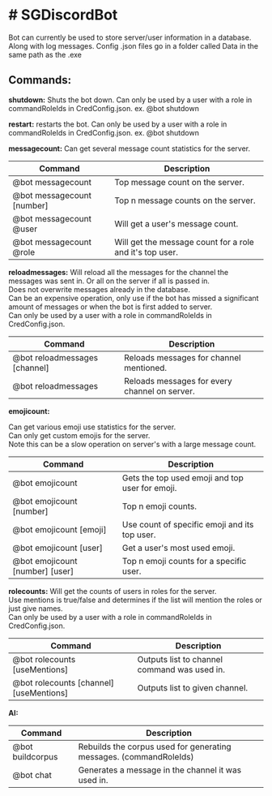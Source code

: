 <h1># SGDiscordBot</h1>
Bot can currently be used to store server/user information in a database. Along with log messages.
Config .json files go in a folder called Data in the same path as the .exe

<h2>Commands:</h2>

<b>shutdown:</b>
Shuts the bot down. Can only be used by a user with a role in commandRoleIds in CredConfig.json.
ex. @bot shutdown

<b>restart:</b>
restarts the bot. Can only be used by a user with a role in commandRoleIds in CredConfig.json.
ex. @bot shutdown

<b>messagecount:</b>
Can get several message count statistics for the server.<br />

| Command					 | Description	 											|
| -------------------------- | ------------- 											|
| @bot messagecount			 | Top message count on the server.							|
| @bot messagecount [number] | Top n message counts on the server.						|
| @bot messagecount @user	 | Will get a user's message count.							|
| @bot messagecount @role	 | Will get the message count for a role and it's top user. |

<b>reloadmessages:</b>
Will reload all the messages for the channel the messages was sent in. Or all on the server if all is passed in.<br />
Does not overwrite messages already in the database.<br />
Can be an expensive operation, only use if the bot has missed a significant amount of messages or when the bot is first added to server.<br />
Can only be used by a user with a role in commandRoleIds in CredConfig.json.<br />

| Command					    | Description   								|
| --------------------------    | ------------- 								|
| @bot reloadmessages [channel] | Reloads messages for channel mentioned.	  	|
| @bot reloadmessages 	 	    | Reloads messages for every channel on server.	|

<b>emojicount:</b>

Can get various emoji use statistics for the server. <br />
Can only get custom emojis for the server. <br />
Note this can be a slow operation on server's with a large message count. <br />

| Command							 | Description	 									|
| --------------------------		 | ------------- 									|
| @bot emojicount					 | Gets the top used emoji and top user for emoji.	|
| @bot emojicount [number]			 | Top n emoji counts.								|
| @bot emojicount [emoji]			 | Use count of specific emoji and its top user.	|
| @bot emojicount [user]			 | Get a user's most used emoji.					|
| @bot emojicount [number] [user]	 | Top n emoji counts for a specific user.			|


<b>rolecounts:</b>
Will get the counts of users in roles for the server.<br />
Use mentions is true/false and determines if the list will mention the roles or just give names.<br />
Can only be used by a user with a role in commandRoleIds in CredConfig.json.<br />

| Command					 				| Description	 								|
| -------------------------- 				| -------------  								|
| @bot rolecounts [useMentions]	 			| Outputs list to channel command was used in.	|
| @bot rolecounts [channel] [useMentions]	| Outputs list to given channel.				|

<b>AI:</b>

| Command					 				| Description	 													|
| -------------------------- 				| -------------  													|
| @bot buildcorpus	 						| Rebuilds the corpus used for generating messages. (commandRoleIds)|
| @bot chat 								| Generates a message in the channel it was used in.				|